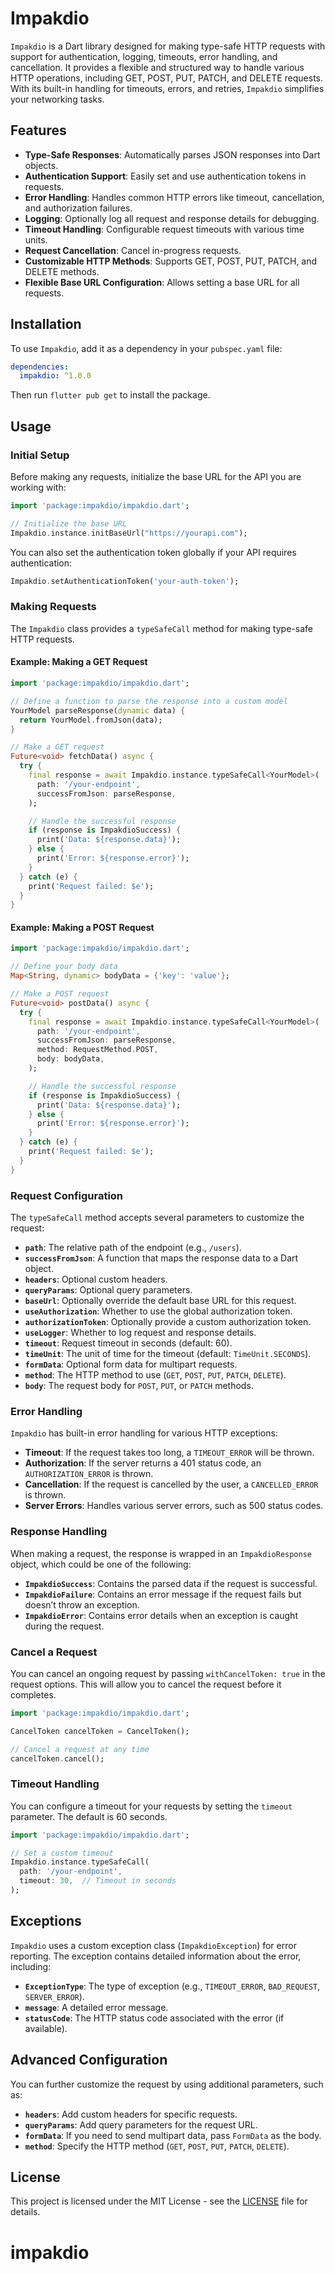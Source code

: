 # Impakdio

`Impakdio` is a Dart library designed for making type-safe HTTP requests with support for authentication, logging, timeouts, error handling, and cancellation. It provides a flexible and structured way to handle various HTTP operations, including GET, POST, PUT, PATCH, and DELETE requests. With its built-in handling for timeouts, errors, and retries, `Impakdio` simplifies your networking tasks.

## Features

- **Type-Safe Responses**: Automatically parses JSON responses into Dart objects.
- **Authentication Support**: Easily set and use authentication tokens in requests.
- **Error Handling**: Handles common HTTP errors like timeout, cancellation, and authorization failures.
- **Logging**: Optionally log all request and response details for debugging.
- **Timeout Handling**: Configurable request timeouts with various time units.
- **Request Cancellation**: Cancel in-progress requests.
- **Customizable HTTP Methods**: Supports GET, POST, PUT, PATCH, and DELETE methods.
- **Flexible Base URL Configuration**: Allows setting a base URL for all requests.

## Installation

To use `Impakdio`, add it as a dependency in your `pubspec.yaml` file:

```yaml
dependencies:
  impakdio: ^1.0.0
```

Then run `flutter pub get` to install the package.

## Usage

### Initial Setup

Before making any requests, initialize the base URL for the API you are working with:

```dart
import 'package:impakdio/impakdio.dart';

// Initialize the base URL
Impakdio.instance.initBaseUrl("https://yourapi.com");
```

You can also set the authentication token globally if your API requires authentication:

```dart
Impakdio.setAuthenticationToken('your-auth-token');
```

### Making Requests

The `Impakdio` class provides a `typeSafeCall` method for making type-safe HTTP requests.

#### Example: Making a GET Request

```dart
import 'package:impakdio/impakdio.dart';

// Define a function to parse the response into a custom model
YourModel parseResponse(dynamic data) {
  return YourModel.fromJson(data);
}

// Make a GET request
Future<void> fetchData() async {
  try {
    final response = await Impakdio.instance.typeSafeCall<YourModel>(
      path: '/your-endpoint',
      successFromJson: parseResponse,
    );

    // Handle the successful response
    if (response is ImpakdioSuccess) {
      print('Data: ${response.data}');
    } else {
      print('Error: ${response.error}');
    }
  } catch (e) {
    print('Request failed: $e');
  }
}
```

#### Example: Making a POST Request

```dart
import 'package:impakdio/impakdio.dart';

// Define your body data
Map<String, dynamic> bodyData = {'key': 'value'};

// Make a POST request
Future<void> postData() async {
  try {
    final response = await Impakdio.instance.typeSafeCall<YourModel>(
      path: '/your-endpoint',
      successFromJson: parseResponse,
      method: RequestMethod.POST,
      body: bodyData,
    );

    // Handle the successful response
    if (response is ImpakdioSuccess) {
      print('Data: ${response.data}');
    } else {
      print('Error: ${response.error}');
    }
  } catch (e) {
    print('Request failed: $e');
  }
}
```

### Request Configuration

The `typeSafeCall` method accepts several parameters to customize the request:

- **`path`**: The relative path of the endpoint (e.g., `/users`).
- **`successFromJson`**: A function that maps the response data to a Dart object.
- **`headers`**: Optional custom headers.
- **`queryParams`**: Optional query parameters.
- **`baseUrl`**: Optionally override the default base URL for this request.
- **`useAuthorization`**: Whether to use the global authorization token.
- **`authorizationToken`**: Optionally provide a custom authorization token.
- **`useLogger`**: Whether to log request and response details.
- **`timeout`**: Request timeout in seconds (default: 60).
- **`timeUnit`**: The unit of time for the timeout (default: `TimeUnit.SECONDS`).
- **`formData`**: Optional form data for multipart requests.
- **`method`**: The HTTP method to use (`GET`, `POST`, `PUT`, `PATCH`, `DELETE`).
- **`body`**: The request body for `POST`, `PUT`, or `PATCH` methods.

### Error Handling

`Impakdio` has built-in error handling for various HTTP exceptions:

- **Timeout**: If the request takes too long, a `TIMEOUT_ERROR` will be thrown.
- **Authorization**: If the server returns a 401 status code, an `AUTHORIZATION_ERROR` is thrown.
- **Cancellation**: If the request is cancelled by the user, a `CANCELLED_ERROR` is thrown.
- **Server Errors**: Handles various server errors, such as 500 status codes.

### Response Handling

When making a request, the response is wrapped in an `ImpakdioResponse` object, which could be one of the following:

- **`ImpakdioSuccess`**: Contains the parsed data if the request is successful.
- **`ImpakdioFailure`**: Contains an error message if the request fails but doesn’t throw an exception.
- **`ImpakdioError`**: Contains error details when an exception is caught during the request.

### Cancel a Request

You can cancel an ongoing request by passing `withCancelToken: true` in the request options. This will allow you to cancel the request before it completes.

```dart
import 'package:impakdio/impakdio.dart';

CancelToken cancelToken = CancelToken();

// Cancel a request at any time
cancelToken.cancel();
```

### Timeout Handling

You can configure a timeout for your requests by setting the `timeout` parameter. The default is 60 seconds.

```dart
import 'package:impakdio/impakdio.dart';

// Set a custom timeout
Impakdio.instance.typeSafeCall(
  path: '/your-endpoint',
  timeout: 30,  // Timeout in seconds
);
```

## Exceptions

`Impakdio` uses a custom exception class (`ImpakdioException`) for error reporting. The exception contains detailed information about the error, including:

- **`ExceptionType`**: The type of exception (e.g., `TIMEOUT_ERROR`, `BAD_REQUEST`, `SERVER_ERROR`).
- **`message`**: A detailed error message.
- **`statusCode`**: The HTTP status code associated with the error (if available).

## Advanced Configuration

You can further customize the request by using additional parameters, such as:

- **`headers`**: Add custom headers for specific requests.
- **`queryParams`**: Add query parameters for the request URL.
- **`formData`**: If you need to send multipart data, pass `FormData` as the body.
- **`method`**: Specify the HTTP method (`GET`, `POST`, `PUT`, `PATCH`, `DELETE`).

## License

This project is licensed under the MIT License - see the [LICENSE](LICENSE) file for details.
# impakdio
